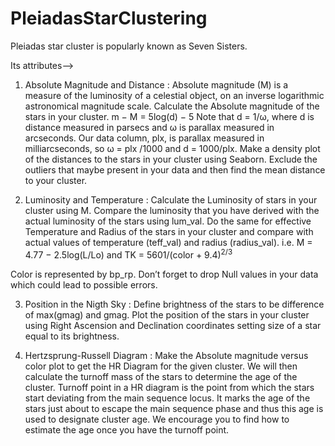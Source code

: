 # PleiadasStarClustering
Pleiadas star cluster is popularly known as Seven Sisters. 

Its attributes-->

1. Absolute Magnitude and Distance : 
Absolute magnitude (M) is a measure of the luminosity of a celestial object, on an inverse logarithmic astronomical magnitude scale. Calculate the Absolute magnitude of the stars in your cluster.
m − M = 5log(d) − 5
Note that d = 1/ω, where d is distance measured in parsecs and ω is parallax measured in arcseconds. Our data column, plx, is parallax measured in milliarcseconds, so ω = plx /1000 and d = 1000/plx. Make a density plot of the distances to the stars in your cluster using Seaborn. Exclude the outliers that maybe present in your data and then find the mean distance to your cluster.

2. Luminosity and Temperature : 
Calculate the Luminosity of stars in your cluster using M. Compare the luminosity that you have derived with the actual luminosity of the stars using lum_val. Do the same for effective Temperature and Radius of the stars in your cluster and compare with actual values of temperature (teff_val) and radius (radius_val). i.e. 
M = 4.77 − 2.5log(L/Lo)
and 
TK = 5601/(color + 9.4)<sup>2/3</sup>

Color is represented by bp_rp. Don’t forget to drop Null values in your data which could lead to possible errors.

3. Position in the Nigth Sky :
Define brightness of the stars to be difference of max(gmag) and gmag.
Plot the position of the stars in your cluster using Right Ascension and Declination coordinates setting size of a star equal to its brightness.

4. Hertzsprung-Russell Diagram : 
Make the Absolute magnitude versus color plot to get the HR Diagram for the given cluster. We will then calculate the turnoff mass of the stars to determine the age of the cluster. Turnoff point in a HR diagram is the point from which the stars start deviating from the main sequence locus. It marks the age of the stars just about to escape the main sequence phase and thus this age is used to designate cluster age. We encourage you to find how to estimate the age once you have the turnoff point.
